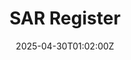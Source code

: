 ---
title: SAR Register
linkTitle: SAR Register
date: '2025-04-30T01:02:00Z'
weight: 1
description: The register tracks Subject Access Requests (SARs) for compliance with
  GDPR, including details on requests, extension requirements, communication logs,
  and a completion checklist for follow-up actions.
draft: false
ref: sar-register
---